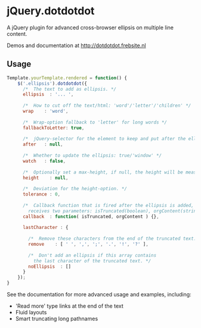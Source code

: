 jQuery.dotdotdot
================

A jQuery plugin for advanced cross-browser ellipsis on multiple line content.


Demos and documentation at http://dotdotdot.frebsite.nl


Usage
-----

```javascript
Template.yourTemplate.rendered = function() {
    $('.ellipsis').dotdotdot({
      /*  The text to add as ellipsis. */
      ellipsis  : '... ',
   
      /*  How to cut off the text/html: 'word'/'letter'/'children' */
      wrap    : 'word',
   
      /*  Wrap-option fallback to 'letter' for long words */
      fallbackToLetter: true,
   
      /*  jQuery-selector for the element to keep and put after the ellipsis. */
      after   : null,
   
      /*  Whether to update the ellipsis: true/'window' */
      watch   : false,
    
      /*  Optionally set a max-height, if null, the height will be measured. */
      height    : null,
   
      /*  Deviation for the height-option. */
      tolerance : 0,
   
      /*  Callback function that is fired after the ellipsis is added,
        receives two parameters: isTruncated(boolean), orgContent(string). */
      callback  : function( isTruncated, orgContent ) {},
   
      lastCharacter : {
   
        /*  Remove these characters from the end of the truncated text. */
        remove    : [ ' ', ',', ';', '.', '!', '?' ],
   
        /*  Don't add an ellipsis if this array contains 
          the last character of the truncated text. */
        noEllipsis  : []
      }
    });
}
```

See the documentation for more advanced usage and examples, including:
- 'Read more' type links at the end of the text
- Fluid layouts
- Smart truncating long pathnames


